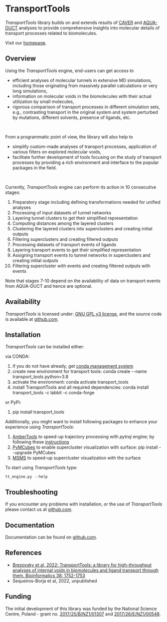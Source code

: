 TransportTools
==============

*TransportTools* library builds on and extends results of [CAVER](http://caver.cz) and [AQUA-DUCT](http://aquaduct.pl) analyses to provide comprehensive insights into molecular details of transport processes related to biomolecules.

Visit our [homepage](http://labbit.eu/software).

## Overview

Using the *TransportTools* engine, end-users can get access to 
* efficient analyses of molecular tunnels in extensive MD simulations, including those originating from massively parallel calculations or very long simulations,
* information on molecular voids in the biomolecules with their actual utilization by small molecules, 
* rigorous comparison of transport processes in different simulation sets, e.g., contrasting transport in the original system and system perturbed by mutations, different solvents, presence of ligands, etc.

<br>

From a programmatic point of view, the library will also help to 
* simplify custom-made analyses of transport processes, application of various filters on explored molecular voids, 
* facilitate further development of tools focusing on the study of transport processes by providing a rich environment and interface to the popular packages in the field.

<br>

Currently, *TransportTools* engine can perform its action in 10 consecutive stages:
1. Preparatory stage including defining transformations needed for unified analyses
2. Processing of input datasets of tunnel networks
3. Layering tunnel clusters to get their simplified representation
4. Computing distances among the layered clusters
5. Clustering the layered clusters into superclusters and creating initial outputs
6. Filtering superclusters and creating filtered outputs
7. Processing datasets of transport events of ligands
8. Layering transport events to get their simplified representation
9. Assigning transport events to tunnel networks in superclusters and creating initial outputs 
10. Filtering supercluster with events and creating filtered outputs with events

Note that stages 7-10 depend on the availability of data on transport events from AQUA-DUCT and hence are optional.    
    
    
## Availability

*TransportTools* is licensed under: [GNU GPL v3 license](https://www.gnu.org/licenses/gpl-3.0.en.html), and 
the source code is available at [github.com](https://github.com/labbit-eu/transport_tools).

## Installation

*TransportTools* can be installed either:
<br>

via CONDA:
1. if you do not have already, get [conda management system](https://conda.io/projects/conda/en/latest/user-guide/install/download.html)
2. create new environment for transport tools:  conda create --name transport_tools python=3.8
3. activate the environment: conda activate transport_tools 
4. install TransportTools and all required dependencies: conda install transport_tools -c labbit -c conda-forge

or PyPi:
1. pip install transport_tools

Additionally, you might want to install following packages to enhance your experience using *TransportTools*:
1. [AmberTools](http://ambermd.org/AmberTools.php) to speed-up trajectory processing with *pytraj* engine; by following these [instructions](http://ambermd.org/GetAmber.php#ambertools)
2. [PyMCubes](https://github.com/pmneila/PyMCubes) to enable supercluster visualization with surface: pip install --upgrade PyMCubes
3. [MSMS](https://ccsb.scripps.edu/msms/) to speed-up supercluster visualization with the surface

To start using *TransportTools* type:

    tt_engine.py --help

 

## Troubleshooting

If you encounter any problems with installation, or the use of *TransportTools* please contact us at [github.com](https://github.com/labbit-eu/transport_tools/issues).

## Documentation

Documentation can be found on [github.com](https://github.com/labbit-eu/transport_tools).

## References
* [Brezovsky et al, 2022: TransportTools: a library for high-throughput analyses of internal voids in biomolecules and ligand transport through them. Bioinformatics 38: 1752-1753](https://doi.org/10.1093/bioinformatics/btab872)
* Sequeiros-Borja et al, 2022, unpublished

## Funding
 The initial development of this library was funded by the National Science Centre, Poland - grant no. [2017/25/B/NZ1/01307](https://projekty.ncn.gov.pl/en/index.php?projekt_id=373166) and [2017/26/E/NZ1/00548](https://projekty.ncn.gov.pl/en/index.php?projekt_id=384020).